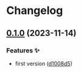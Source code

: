 # Changelog

## [0.1.0](https://github.com/hbstack/google-fonts/compare/v0.0.1...v0.1.0) (2023-11-14)


### Features ✨

* first version ([d1008d5](https://github.com/hbstack/google-fonts/commit/d1008d519dd888455ff3ac46b420c8c7966c7ef3))
